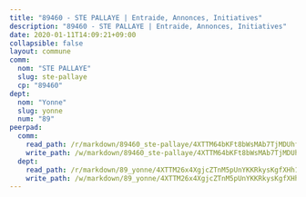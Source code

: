 ```yaml
---
title: "89460 - STE PALLAYE | Entraide, Annonces, Initiatives"
description: "89460 - STE PALLAYE | Entraide, Annonces, Initiatives"
date: 2020-01-11T14:09:21+09:00
collapsible: false
layout: commune
comm:
  nom: "STE PALLAYE"
  slug: ste-pallaye
  cp: "89460"
dept:
  nom: "Yonne"
  slug: yonne
  num: "89"
peerpad:
  comm:
    read_path: /r/markdown/89460_ste-pallaye/4XTTM64bKFt8bWsMAb7TjMDUhf6vDnTix7dSG8jZPhio5Smz4
    write_path: /w/markdown/89460_ste-pallaye/4XTTM64bKFt8bWsMAb7TjMDUhf6vDnTix7dSG8jZPhio5Smz4-K3TgU9314wrKCkQ8AHFADjxcAE2sfB5S5HYNoUkcgqBpFSx6q6pbRzyKCWLzyisfrjL5yHD97QMn7yF45muZBZs7Um5HAkkM3wqWKqCWo8CD4PCL89DmASCmjLcbosvRAMfzRkje
  dept:
    read_path: /r/markdown/89_yonne/4XTTM26x4XgjcZTnM5pUnYKKRkysKgfXHh1wiigoPHqn9LDKB
    write_path: /w/markdown/89_yonne/4XTTM26x4XgjcZTnM5pUnYKKRkysKgfXHh1wiigoPHqn9LDKB-K3TgU4xaMVqzoRnPJNyddApuMoWvJyHL35bzooauYvdhG3MLg3ikjpoueq9BDtqVP4hJBQxpPxix2gohzXyST9tZPnEkyXpDMdHiAFpx7EU6e8WgvFk7NPsBQepM8o13bG9dyqq7
---
```


